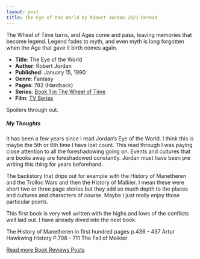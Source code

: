 ```yaml
---
layout: post
title: The Eye of the World by Robert Jordan 2021 Reread
---
```


The Wheel of Time turns, and Ages come and pass, leaving memories that become legend. Legend fades to myth, and even myth is long forgotten when the Age that gave it birth comes again.

- **Title**: The Eye of the World
- **Author**: Robert Jordan
- **Published**: January 15, 1990
- **Genre**: Fantasy
- **Pages**: 782 (Hardback)
- **Series**: [Book 1 in The Wheel of Time](https://en.wikipedia.org/wiki/The_Wheel_of_Time)
- **Film**: [TV Series](https://en.wikipedia.org/wiki/The_Wheel_of_Time_(TV_series))

Spoilers through out.

##### My Thoughts
It has been a few years since I read Jordan’s Eye of the World. I think this is maybe the 5th or 6th time I have lost count. This read through I was paying close attention to all the foreshadowing going on. Events and cultures that are books away are foreshadowed constantly. Jordan must have been pre writing this thing for years beforehand.

The backstory that drips out for example with the History of Manetheren and the Trolloc Wars and then the History of Malkier. I mean these were short two or three page stories but they add so much depth to the places and cultures and characters of course. Maybe I just really enjoy those particular points.

This first book is very well written with the highs and lows of the conflicts well laid out. I have already dived into the next book. 

The History of Manetheren in first hundred pages
p.436 - 437 Artur Hawkwing History
P.708 - 711 The Fall of Malkier

[Read more Book Reviews Posts](https://tactictalisman.github.io/book-reviews/)
